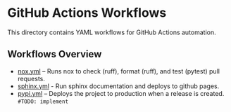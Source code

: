 # GitHub Actions Workflows

This directory contains YAML workflows for GitHub Actions automation.

## Workflows Overview
- [nox.yml](nox.yml) – Runs nox to check (ruff), format (ruff), and test (pytest) pull requests.
- [sphinx.yml](sphinx.yml) - Run sphinx documentation and deploys to github pages.
- [pypi.yml](pypi.yml) – Deploys the project to production when a release is created. `#TODO: implement`
